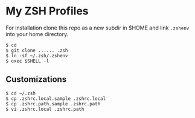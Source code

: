 My ZSH Profiles
===============

For installation clone this repo as a new subdir in $HOME and link `.zshenv`
into your home directory.

    $ cd
    $ git clone ...... .zsh
    $ ln -sf ~/.zsh/.zshenv
    $ exec $SHELL -l

Customizations
--------------

    $ cd ~/.zsh
    $ cp .zshrc.local.sample .zshrc.local
    $ cp .zshrc.path.sample .zshrc.path
    $ vi .zshrc.local .zshrc.path



